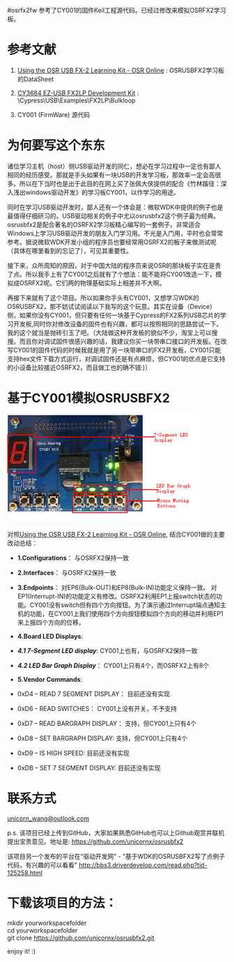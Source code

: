 #osrfx2fw
参考了CY001的固件Keil工程源代码。已经过修改来模拟OSRFX2学习板。

# 参考文献

1. [Using the OSR USB FX-2 Learning Kit - OSR Online] : OSRUSBFX2学习板的DataSheet

2. [CY3684 EZ-USB FX2LP Development Kit] : \Cypress\USB\Examples\FX2LP\Bulkloop

3. CY001 (FirmWare) 源代码

# 为何要写这个东东
诸位学习主机（host）侧USB驱动开发的同仁，想必在学习过程中一定也有鄙人相同的经历感受。那就是手头如果有一块USB的开发学习板，那效率一定会高很多。所以在下当时也是出于此目的在网上买了张佩大侠提供的配合《竹林蹊径：深入浅出windows驱动开发》的学习板CY001，以作学习的用途。

同时在学习USB驱动开发时，鄙人还有一个体会是：微软WDK中提供的例子也是最值得仔细研习的。USB驱动相关的例子中尤以osrusbfx2这个例子最为经典。osrusbfx2是配合著名的OSRFX2学习板精心编写的一套例子。非常适合Windows上学习USB驱动开发的朋友入门学习用。不光是入门用，平时也会常常参考。据说微软WDK开发小组的程序员也要经常用OSRFX2的板子来做测试呢（具体在哪里看到的忘记了），可见其重要性。

接下来，众所周知的原因，对于中国大陆的程序员来说OSR的那块板子实在是贵了点。所以我手上有了CY001之后就有了个想法：能不能将CY001改造一下，模拟成OSRFX2呢。它们两的物理基础实际上相差并不大啊。

再接下来就有了这个项目。所以如果你手头有CY001，又想学习WDK的OSRUSBFX2，那不妨试试阅读以下我写的这个玩意。其实在设备（Device）侧，如果你没有CY001，但只要有任何一块基于Cypress的FX2系列USB芯片的学习开发板,同时你对修改设备的固件也有兴趣，都可以按照相同的思路尝试一下。我的这个就当是抛砖引玉了吧。（大陆做这种开发板的貌似不少，淘宝上可以搜搜。而且你对调试固件很感兴趣的话，我建议你买一块带串口接口的开发板。在改写CY001的固件代码的时候我就是用了另一块带串口的FX2开发板，CY001只能支持hex文件下载方式运行，对调试固件还是有点麻烦，但CY001的优点是它支持的小设备比较接近OSRFX2，而且做工也的确不错:)）

# 基于CY001模拟OSRUSBFX2
![CY001的器件图说明](./doc/img/cy001-1.PNG)

对照[Using the OSR USB FX-2 Learning Kit - OSR Online], 结合CY001做的主要改动总结：

- **1.Configurations**： 与OSRFX2保持一致

- **2.Interfaces**： 与OSRFX2保持一致

- **3.Endpoints**： 对EP6(Bulk-OUT)和EP8(Bulk-IN)功能定义保持一致。
	对EP1(Interrupt-IN)的功能定义有修改。OSRFX2利用EP1上报switch状态的功能。CY001没有switch但有四个方向按钮。为了演示通过Interrupt端点通知主机的功能，在CY001上我们使用四个方向按钮模拟四个方向的移动并利用EP1来上报四个方向的位移。

- **4.Board LED Displays**: 

 - ***4.1 7-Segment LED display***: CY001上也有，与OSRFX2保持一致
 - ***4.2 LED Bar Graph Display***： CY001上只有4个，而OSRFX2上有8个

- **5.Vendor Commands**:

 - 0xD4 – READ 7 SEGMENT DISPLAY： 目前还没有实现
 - 0xD6 – READ SWITCHES： CY001上没有开关，不予支持
 - 0xD7 – READ BARGRAPH DISPLAY： 支持，但CY001上只有4个
 - 0xD8 – SET BARGRAPH DISPLAY: 支持，但CY001上只有4个
 - 0xD9 – IS HIGH SPEED: 目前还没有实现
 - 0xDB – SET 7 SEGMENT DISPLAY: 目前还没有实现


# 联系方式
unicorn_wang@outlook.com

p.s. 该项目已经上传到GitHub，大家如果熟悉GitHub也可以上Github观赏并联机提出宝贵意见。地址是: https://github.com/unicornx/osrusbfx2

该项目另一个发布的平台在“驱动开发网” - "基于WDK的OSRUSBFX2写了点例子代码，有兴趣的可以看看"
http://bbs3.driverdevelop.com/read.php?tid-125258.html

# 下载该项目的方法：

mkdir yourworkspacefolder  
cd yourworkspacefolder  
git clone https://github.com/unicornx/osrusbfx2.git

enjoy it! :)

[Using the OSR USB FX-2 Learning Kit - OSR Online]: http://www.osronline.com/hardware/osrfx2_32.pdf
[CY3684 EZ-USB FX2LP Development Kit]: http://www.cypress.com/?rID=14321
      


